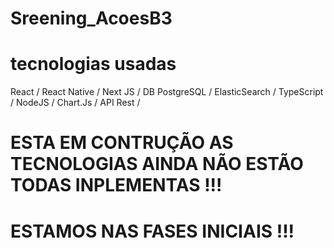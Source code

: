 # Sreening_AcoesB3

# tecnologias usadas
React /
React Native /
Next JS /
DB PostgreSQL /
ElasticSearch /
TypeScript /
NodeJS /
Chart.Js /
API Rest /

# ESTA EM CONTRUÇÃO AS TECNOLOGIAS AINDA NÃO ESTÃO TODAS INPLEMENTAS !!!
# ESTAMOS NAS FASES INICIAIS !!!
